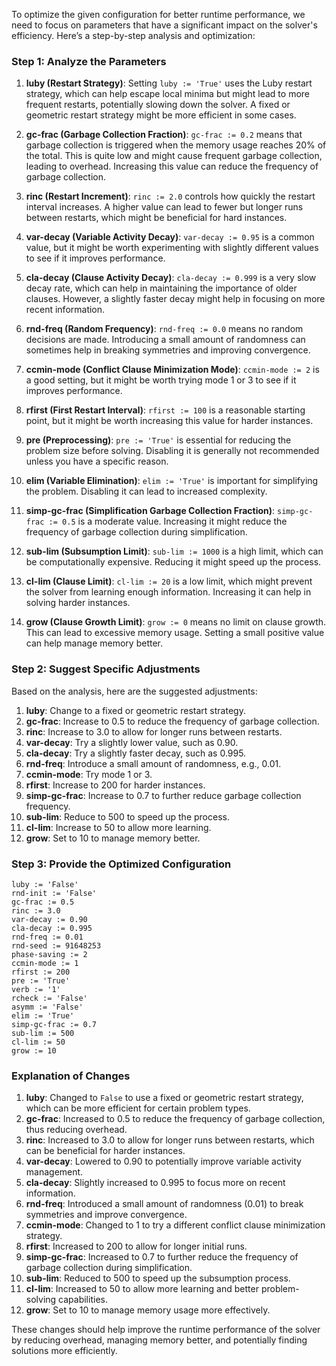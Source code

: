 To optimize the given configuration for better runtime performance, we need to focus on parameters that have a significant impact on the solver's efficiency. Here’s a step-by-step analysis and optimization:

### Step 1: Analyze the Parameters

1. **luby (Restart Strategy)**: Setting `luby := 'True'` uses the Luby restart strategy, which can help escape local minima but might lead to more frequent restarts, potentially slowing down the solver. A fixed or geometric restart strategy might be more efficient in some cases.

2. **gc-frac (Garbage Collection Fraction)**: `gc-frac := 0.2` means that garbage collection is triggered when the memory usage reaches 20% of the total. This is quite low and might cause frequent garbage collection, leading to overhead. Increasing this value can reduce the frequency of garbage collection.

3. **rinc (Restart Increment)**: `rinc := 2.0` controls how quickly the restart interval increases. A higher value can lead to fewer but longer runs between restarts, which might be beneficial for hard instances.

4. **var-decay (Variable Activity Decay)**: `var-decay := 0.95` is a common value, but it might be worth experimenting with slightly different values to see if it improves performance.

5. **cla-decay (Clause Activity Decay)**: `cla-decay := 0.999` is a very slow decay rate, which can help in maintaining the importance of older clauses. However, a slightly faster decay might help in focusing on more recent information.

6. **rnd-freq (Random Frequency)**: `rnd-freq := 0.0` means no random decisions are made. Introducing a small amount of randomness can sometimes help in breaking symmetries and improving convergence.

7. **ccmin-mode (Conflict Clause Minimization Mode)**: `ccmin-mode := 2` is a good setting, but it might be worth trying mode 1 or 3 to see if it improves performance.

8. **rfirst (First Restart Interval)**: `rfirst := 100` is a reasonable starting point, but it might be worth increasing this value for harder instances.

9. **pre (Preprocessing)**: `pre := 'True'` is essential for reducing the problem size before solving. Disabling it is generally not recommended unless you have a specific reason.

10. **elim (Variable Elimination)**: `elim := 'True'` is important for simplifying the problem. Disabling it can lead to increased complexity.

11. **simp-gc-frac (Simplification Garbage Collection Fraction)**: `simp-gc-frac := 0.5` is a moderate value. Increasing it might reduce the frequency of garbage collection during simplification.

12. **sub-lim (Subsumption Limit)**: `sub-lim := 1000` is a high limit, which can be computationally expensive. Reducing it might speed up the process.

13. **cl-lim (Clause Limit)**: `cl-lim := 20` is a low limit, which might prevent the solver from learning enough information. Increasing it can help in solving harder instances.

14. **grow (Clause Growth Limit)**: `grow := 0` means no limit on clause growth. This can lead to excessive memory usage. Setting a small positive value can help manage memory better.

### Step 2: Suggest Specific Adjustments

Based on the analysis, here are the suggested adjustments:

1. **luby**: Change to a fixed or geometric restart strategy.
2. **gc-frac**: Increase to 0.5 to reduce the frequency of garbage collection.
3. **rinc**: Increase to 3.0 to allow for longer runs between restarts.
4. **var-decay**: Try a slightly lower value, such as 0.90.
5. **cla-decay**: Try a slightly faster decay, such as 0.995.
6. **rnd-freq**: Introduce a small amount of randomness, e.g., 0.01.
7. **ccmin-mode**: Try mode 1 or 3.
8. **rfirst**: Increase to 200 for harder instances.
9. **simp-gc-frac**: Increase to 0.7 to further reduce garbage collection frequency.
10. **sub-lim**: Reduce to 500 to speed up the process.
11. **cl-lim**: Increase to 50 to allow more learning.
12. **grow**: Set to 10 to manage memory better.

### Step 3: Provide the Optimized Configuration

```plaintext
luby := 'False'
rnd-init := 'False'
gc-frac := 0.5
rinc := 3.0
var-decay := 0.90
cla-decay := 0.995
rnd-freq := 0.01
rnd-seed := 91648253
phase-saving := 2
ccmin-mode := 1
rfirst := 200
pre := 'True'
verb := '1'
rcheck := 'False'
asymm := 'False'
elim := 'True'
simp-gc-frac := 0.7
sub-lim := 500
cl-lim := 50
grow := 10
```

### Explanation of Changes

1. **luby**: Changed to `False` to use a fixed or geometric restart strategy, which can be more efficient for certain problem types.
2. **gc-frac**: Increased to 0.5 to reduce the frequency of garbage collection, thus reducing overhead.
3. **rinc**: Increased to 3.0 to allow for longer runs between restarts, which can be beneficial for harder instances.
4. **var-decay**: Lowered to 0.90 to potentially improve variable activity management.
5. **cla-decay**: Slightly increased to 0.995 to focus more on recent information.
6. **rnd-freq**: Introduced a small amount of randomness (0.01) to break symmetries and improve convergence.
7. **ccmin-mode**: Changed to 1 to try a different conflict clause minimization strategy.
8. **rfirst**: Increased to 200 to allow for longer initial runs.
9. **simp-gc-frac**: Increased to 0.7 to further reduce the frequency of garbage collection during simplification.
10. **sub-lim**: Reduced to 500 to speed up the subsumption process.
11. **cl-lim**: Increased to 50 to allow more learning and better problem-solving capabilities.
12. **grow**: Set to 10 to manage memory usage more effectively.

These changes should help improve the runtime performance of the solver by reducing overhead, managing memory better, and potentially finding solutions more efficiently.
